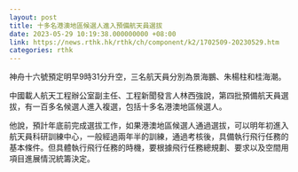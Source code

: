```yaml
---
layout: post
title: 十多名港澳地區候選人進入預備航天員選拔
date: 2023-05-29 10:19:38.000000000 +08:00
link: https://news.rthk.hk/rthk/ch/component/k2/1702509-20230529.htm
categories: rthk
---
```


神舟十六號預定明早9時31分升空，三名航天員分別為景海鵬、朱楊柱和桂海潮。

中國載人航天工程辦公室副主任、工程新聞發言人林西強說，第四批預備航天員選拔，有一百多名候選人進入複選，包括十多名港澳地區候選人。

他說，預計年底前完成選拔工作，如果港澳地區候選人通過選拔，可以明年初進入航天員科研訓練中心，一般經過兩年半的訓練，通過考核後，具備執行飛行任務的基本條件。但具體執行飛行任務的時機，要根據飛行任務總規劃、要求以及空間用項目進展情況統籌決定。
